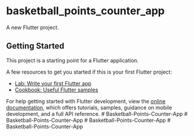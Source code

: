 # basketball_points_counter_app

A new Flutter project.

## Getting Started

This project is a starting point for a Flutter application.

A few resources to get you started if this is your first Flutter project:

- [Lab: Write your first Flutter app](https://docs.flutter.dev/get-started/codelab)
- [Cookbook: Useful Flutter samples](https://docs.flutter.dev/cookbook)

For help getting started with Flutter development, view the
[online documentation](https://docs.flutter.dev/), which offers tutorials,
samples, guidance on mobile development, and a full API reference.
#   B a s k e t b a l l - P o i n t s - C o u n t e r - A p p  
 #   B a s k e t b a l l - P o i n t s - C o u n t e r - A p p  
 #   B a s k e t b a l l - P o i n t s - C o u n t e r - A p p  
 #   B a s k e t b a l l - P o i n t s - C o u n t e r - A p p  
 